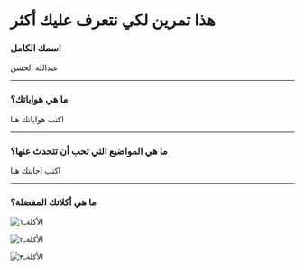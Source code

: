 # هذا تمرين لكي نتعرف عليك أكثر

### **اسمك الكامل**
عبدالله الحسن

---------------

### **ما هي هواياتك؟**
اكتب هواياتك هنا

---------------

### **ما هي المواضيع التي تحب أن تتحدث عنها؟**
اكتب اجابتك هنا

--------------
### **ما هي أكلاتك المفضلة؟**

![الأكلةـ١](https://image.shutterstock.com/image-illustration/jelly-on-plate-isolated-white-260nw-1324009424.jpg)

![الأكلةـ٢](https://s23209.pcdn.co/wp-content/uploads/2019/08/Easy-Chicken-TacosIMG_9890-600x900.jpg?p=30917)

![الأكلةـ٣](https://feedkfcbacks.com/wp-content/uploads/2020/03/KFC-Survey.jpg)